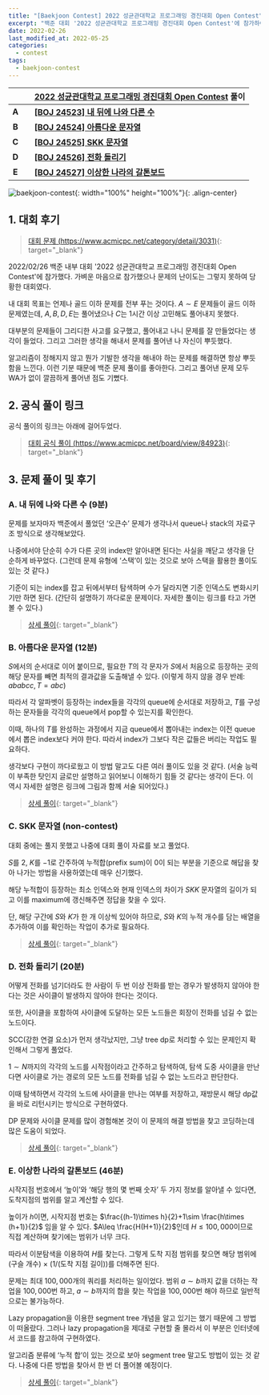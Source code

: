 ```yaml
---
title: "[Baekjoon Contest] 2022 성균관대학교 프로그래밍 경진대회 Open Contest"
excerpt: "백준 대회 '2022 성균관대학교 프로그래밍 경진대회 Open Contest'에 참가하여 문제를 푼 소감과 간단한 풀이 작성"
date: 2022-02-26
last_modified_at: 2022-05-25
categories:
  - contest
tags:
  - baekjoon-contest
---
```


|||[2022 성균관대학교 프로그래밍 경진대회 Open Contest](https://burningfalls.github.io/contest/2022-skku-baekjoon-contest/) 풀이|
|:---:|:---:|:---|
|**A**||**[[BOJ 24523] 내 뒤에 나와 다른 수](https://burningfalls.github.io/algorithm/boj-24523/)**|
|**B**||**[[BOJ 24524] 아름다운 문자열](https://burningfalls.github.io/algorithm/boj-24524/)**|
|**C**||**[[BOJ 24525] SKK 문자열](https://burningfalls.github.io/algorithm/boj-24525/)**|
|**D**||**[[BOJ 24526] 전화 돌리기](https://burningfalls.github.io/algorithm/boj-24526/)**|
|**E**||**[[BOJ 24527] 이상한 나라의 갈톤보드](https://burningfalls.github.io/algorithm/boj-24527/)**|

![baekjoon-contest](https://user-images.githubusercontent.com/30232837/161427311-27bb8c43-712a-4f5e-b4f0-b596c3b688f8.png "baekjoon-contest"){: width="100%" height="100%"}{: .align-center}

## 1. 대회 후기

> [대회 문제 (https://www.acmicpc.net/category/detail/3031)](https://www.acmicpc.net/category/detail/3031){: target="_blank"}

2022/02/26 백준 내부 대회 '2022 성균관대학교 프로그래밍 경진대회 Open Contest'에 참가했다. 가벼운 마음으로 참가했으나 문제의 난이도는 그렇지 못하여 당황한 대회였다. 

내 대회 목표는 언제나 골드 이하 문제를 전부 푸는 것이다. $A\sim E$ 문제들이 골드 이하 문제였는데, $A,B,D,E$는 풀어냈으나 $C$는 $1$시간 이상 고민해도 풀어내지 못했다. 

대부분의 문제들이 그리디한 사고를 요구했고, 풀어내고 나니 문제를 잘 만들었다는 생각이 들었다. 그리고 그러한 생각을 해내서 문제를 풀어낸 나 자신이 뿌듯했다.

알고리즘이 정해지지 않고 뭔가 기발한 생각을 해내야 하는 문제를 해결하면 항상 뿌듯함을 느낀다. 이런 기분 때문에 백준 문제 풀이를 좋아한다. 그리고 풀어낸 문제 모두 WA가 없이 깔끔하게 풀어낸 점도 기뻤다.

## 2. 공식 풀이 링크
공식 풀이의 링크는 아래에 걸어두었다.

> [대회 공식 풀이 (https://www.acmicpc.net/board/view/84923)](https://www.acmicpc.net/board/view/84923){: target="_blank"}

## 3. 문제 풀이 및 후기

### A. 내 뒤에 나와 다른 수 (9분)

문제를 보자마자 백준에서 풀었던 ‘오큰수’ 문제가 생각나서 queue나 stack의 자료구조 방식으로 생각해보았다. 

나중에서야 단순히 수가 다른 곳의 index만 알아내면 된다는 사실을 깨닫고 생각을 단순하게 바꾸었다. (그런데 문제 유형에 ‘스택’이 있는 것으로 보아 스택을 활용한 풀이도 있는 것 같다.) 

기준이 되는 index를 잡고 뒤에서부터 탐색하며 수가 달라지면 기준 인덱스도 변화시키기만 하면 된다. (간단히 설명하기 까다로운 문제이다. 자세한 풀이는 링크를 타고 가면 볼 수 있다.)

> [상세 풀이](https://burningfalls.github.io/algorithm/boj-24523/){: target="_blank"}

### B. 아름다운 문자열 (12분)

$S$에서의 순서대로 이어 붙이므로, 필요한 $T$의 각 문자가 $S$에서 처음으로 등장하는 곳의 해당 문자를 빼면 최적의 결과값을 도출해낼 수 있다. (이렇게 하지 않을 경우 반례: $ababcc,\, T=abc$) 

따라서 각 알파벳이 등장하는 index들을 각각의 queue에 순서대로 저장하고, $T$를 구성하는 문자들을 각각의 queue에서 pop할 수 있는지를 확인한다. 

이때, 하나의 $T$를 완성하는 과정에서 지금 queue에서 뽑아내는 index는 이전 queue에서 뽑은 index보다 커야 한다. 따라서 index가 그보다 작은 값들은 버리는 작업도 필요하다. 

생각보다 구현이 까다로웠고 이 방법 말고도 다른 여러 풀이도 있을 것 같다. (서술 능력이 부족한 탓인지 글로만 설명하고 읽어보니 이해하기 힘들 것 같다는 생각이 든다. 이 역시 자세한 설명은 링크에 그림과 함께 서술 되어있다.)

> [상세 풀이](https://burningfalls.github.io/algorithm/boj-24524/){: target="_blank"}

### C. SKK 문자열 (non-contest)

대회 중에는 풀지 못했고 나중에 대회 풀이 자료를 보고 풀었다.

$S$를 $2$, $K$를 $-1$로 간주하여 누적합(prefix sum)이 $0$이 되는 부분을 기준으로 해답을 찾아 나가는 방법을 사용하였는데 매우 신기했다. 

해당 누적합이 등장하는 최소 인덱스와 현재 인덱스의 차이가 $SKK$ 문자열의 길이가 되고 이를 maximum에 갱신해주면 정답을 찾을 수 있다. 

단, 해당 구간에 $S$와 $K$가 한 개 이상씩 있어야 하므로, $S$와 $K$의 누적 개수를 담는 배열을 추가하여 이를 확인하는 작업이 추가로 필요하다. 

> [상세 풀이](https://burningfalls.github.io/algorithm/boj-24525/){: target="_blank"}

### D. 전화 돌리기 (20분)

어떻게 전화를 넘기더라도 한 사람이 두 번 이상 전화를 받는 경우가 발생하지 않아야 한다는 것은 사이클이 발생하지 않아야 한다는 것이다. 

또한, 사이클을 포함하여 사이클에 도달하는 모든 노드들은 회장이 전화를 넘길 수 없는 노드이다. 

SCC(강한 연결 요소)가 먼저 생각났지만, 그냥 tree dp로 처리할 수 있는 문제인지 확인해서 그렇게 풀었다. 

$1\sim N$까지의 각각의 노드를 시작점이라고 간주하고 탐색하여, 탐색 도중 사이클을 만난다면 사이클로 가는 경로의 모든 노드를 전화를 넘길 수 없는 노드라고 판단한다. 

이때 탐색하면서 각각의 노드에 사이클을 만나는 여부를 저장하고, 재방문시 해당 dp값을 바로 리턴시키는 방식으로 구현하였다. 

DP 문제와 사이클 문제를 많이 경험해본 것이 이 문제의 해결 방법을 찾고 코딩하는데 많은 도움이 되었다. 

> [상세 풀이](https://burningfalls.github.io/algorithm/boj-24526/){: target="_blank"}

### E. 이상한 나라의 갈톤보드 (46분)

시작지점 번호에서 ‘높이’와 ‘해당 행의 몇 번째 숫자’ 두 가지 정보를 알아낼 수 있다면, 도착지점의 범위를 알고 계산할 수 있다. 

높이가 $h$이면, 시작지점 번호는 $\frac{(h-1)\times h}{2}+1\sim \frac{h\times (h+1)}{2}$ 임을 알 수 있다. $A\leq \frac{H(H+1)}{2}$인데 $H\leq 100,000$이므로 직접 계산하며 찾기에는 범위가 너무 크다. 

따라서 이분탐색을 이용하여 $H$를 찾는다. 그렇게 도착 지점 범위를 찾으면 해당 범위에 (구슬 개수) $\times$ ($1/$(도착 지점 길이))를 더해주면 된다.

문제는 최대 $100,000$개의 쿼리를 처리하는 일이었다. 범위 $a\sim b$까지 값을 더하는 작업을 $100,000$번 하고, $a\sim b$까지의 합을 찾는 작업을 $100,000$번 해야 하므로 일반적으로는 불가능하다. 

Lazy propagation을 이용한 segment tree 개념을 알고 있기는 했기 때문에 그 방법이 떠올랐다. 그러나 lazy propagation을 제대로 구현할 줄 몰라서 이 부분은 인터넷에서 코드를 참고하여 구현하였다. 

알고리즘 분류에 ‘누적 합’이 있는 것으로 보아 segment tree 말고도 방법이 있는 것 같다. 나중에 다른 방법을 찾아서 한 번 더 풀어볼 예정이다.

> [상세 풀이](https://burningfalls.github.io/algorithm/boj-24527/){: target="_blank"}
